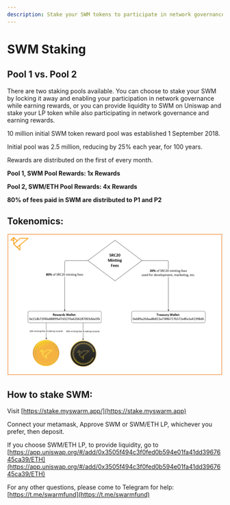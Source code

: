 ```yaml
---
description: Stake your SWM tokens to participate in network governance and earn rewards.
---
```


# SWM Staking

## Pool 1 vs. Pool 2

There are two staking pools available. You can choose to stake your SWM by locking it away and enabling your participation in network governance while earning rewards, or you can provide liquidity to SWM on Uniswap and stake your LP token while also participating in network governance and earning rewards.

10 million initial SWM token reward pool was established 1 September 2018.&#x20;

Initial pool was 2.5 million, reducing by 25% each year, for 100 years.&#x20;

Rewards are distributed on the first of every month.&#x20;

**Pool 1, SWM Pool Rewards: 1x Rewards**

**Pool 2, SWM/ETH Pool Rewards: 4x Rewards**

**80% of fees paid in SWM are distributed to P1 and P2**

## Tokenomics:

![minting fees flow to the Rewards Wallet and then to stakers](<../.gitbook/assets/image (9).png>)

## How to stake SWM:

Visit [https://stake.myswarm.app/](https://stake.myswarm.app)

Connect your metamask, Approve SWM or SWM/ETH LP, whichever you prefer, then deposit.&#x20;

If you choose SWM/ETH LP, to provide liquidity, go to [https://app.uniswap.org/#/add/0x3505f494c3f0fed0b594e01fa41dd3967645ca39/ETH](https://app.uniswap.org/#/add/0x3505f494c3f0fed0b594e01fa41dd3967645ca39/ETH)

For any other questions, please come to Telegram for help: [https://t.me/swarmfund](https://t.me/swarmfund)

